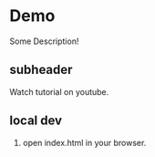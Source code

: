 # Demo

Some Description!

## subheader

Watch tutorial on youtube. 


## local dev 

1. open index.html in your browser. 